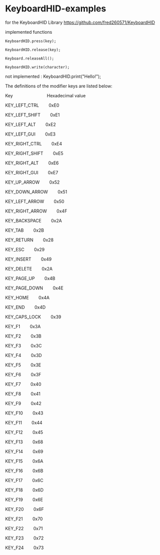 # KeyboardHID-examples
for the KeyboardHID Library
https://github.com/fred260571/KeyboardHID

implemented functions

    KeyboardHID.press(key);
    
    KeyboardHID.release(key);
    
    Keyboard.releaseAll();
    
    KeyboardHID.write(character);
    
not implemented : KeyboardHID.print("Hello!");
    

The definitions of the modifier keys are listed below:

Key                             Hexadecimal value

KEY_LEFT_CTRL         0xE0

KEY_LEFT_SHIFT             0xE1

KEY_LEFT_ALT             0xE2

KEY_LEFT_GUI             0xE3

KEY_RIGHT_CTRL             0xE4

KEY_RIGHT_SHIFT            0xE5

KEY_RIGHT_ALT            0xE6

KEY_RIGHT_GUI            0xE7

KEY_UP_ARROW             0x52

KEY_DOWN_ARROW             0x51

KEY_LEFT_ARROW             0x50

KEY_RIGHT_ARROW            0x4F

KEY_BACKSPACE            0x2A

KEY_TAB                0x2B

KEY_RETURN               0x28

KEY_ESC                0x29

KEY_INSERT               0x49

KEY_DELETE               0x2A

KEY_PAGE_UP              0x4B

KEY_PAGE_DOWN            0x4E

KEY_HOME               0x4A

KEY_END                0x4D

KEY_CAPS_LOCK            0x39

KEY_F1                 0x3A

KEY_F2                 0x3B

KEY_F3                 0x3C

KEY_F4                 0x3D

KEY_F5                 0x3E

KEY_F6                 0x3F

KEY_F7                 0x40

KEY_F8                 0x41

KEY_F9                 0x42

KEY_F10                0x43

KEY_F11                0x44

KEY_F12                0x45

KEY_F13            0x68

KEY_F14                0x69

KEY_F15                0x6A

KEY_F16                0x6B

KEY_F17                0x6C

KEY_F18                0x6D

KEY_F19                0x6E

KEY_F20                0x6F

KEY_F21                0x70

KEY_F22                0x71

KEY_F23                0x72

KEY_F24                0x73

